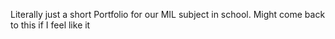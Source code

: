 Literally just a short Portfolio for our MIL subject in school.
Might come back to this if I feel like it
